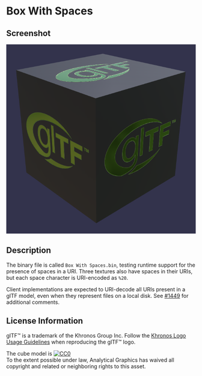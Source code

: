 # Box With Spaces

## Screenshot

![screenshot](screenshot/screenshot_large.png)

## Description

The binary file is called `Box With Spaces.bin`, testing runtime support for the presence of spaces in a URI.  Three textures
also have spaces in their URIs, but each space character is URI-encoded as `%20`.

Client implementations are expected to URI-decode all URIs present in a glTF model, even when they represent files on a
local disk.  See [#1449](https://github.com/KhronosGroup/glTF/issues/1449) for additional comments.

## License Information

glTF™ is a trademark of the Khronos Group Inc.  Follow the [Khronos Logo Usage Guidelines](https://www.khronos.org/legal/trademarks/)
when reproducing the glTF™ logo.

The cube model is [![CC0](http://i.creativecommons.org/p/zero/1.0/88x31.png)](http://creativecommons.org/publicdomain/zero/1.0/)  
To the extent possible under law, Analytical Graphics has waived all copyright and related or neighboring rights to this asset.
